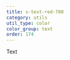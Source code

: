 ```yaml
---
title: s-text-red-700
category: utils
util_type: color
color_group: text
order: 174
---
```

<div class="s-text-red-700">Text</div>